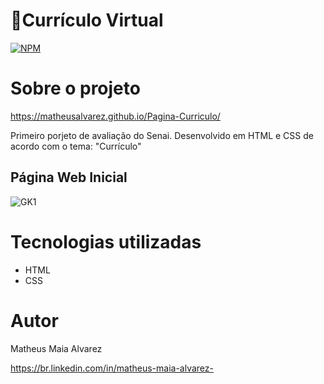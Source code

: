 # 📄Currículo Virtual

[![NPM](https://img.shields.io/npm/l/react)](https://github.com/MatheusAlvarez/Pagina-Curriculo/blob/main/LICENSE) 

# Sobre o projeto


https://matheusalvarez.github.io/Pagina-Curriculo/

Primeiro porjeto de avaliação do Senai. Desenvolvido em HTML e CSS de acordo com o tema: "Currículo"


## Página Web Inicial
![GK1](https://github.com/MatheusAlvarez/Pagina-Curriculo/blob/main/_assets/Curr1.PNG)

# Tecnologias utilizadas
- HTML
- CSS

# Autor

Matheus Maia Alvarez

https://br.linkedin.com/in/matheus-maia-alvarez-
